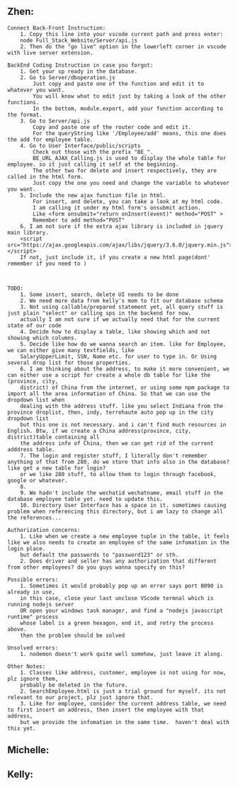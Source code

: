 

## Zhen:
    Connect Back-Front Instruction:
        1. Copy this line into your vscode current path and press enter:
        node Full_Stack_Website/Server/api.js
        2. Then do the "go live" option in the lowerleft corner in vscode with live server extension.
    
    BackEnd Coding Instruction in case you forgot:
        1. Get your sp ready in the database.
        2. Go to Server/dboperation.js
            Just copy and paste one of the function and edit it to whatever you want.
            You will know what to edit just by taking a look of the other functions. 
            In the bottom, module.export, add your function according to the format. 
        3. Go to Server/api.js 
            Copy and paste one of the router code and edit it. 
            For the queryString like '/Employee/add' means, this one does the add for employee table.
        4. Go to User Interface/public/scripts
            Check out those with the prefix "BE_". 
            BE_URL_AJAX_Calling.js is used to display the whole table for employee. so it just calling it self at the beginning.
            The other two for delete and insert respectively, they are called in the html form. 
            Just copy the one you need and change the variable to whatever you want.
        5. Include the new ajax function file in html.
            For insert, and delete, you can take a look at my html code. 
            I am calling it under my html form's onsubmit action. 
            Like <form onsubmit="return onInsert(event)" method="POST" >
            Remember to add method="POST"
        6. I am not sure if the extra ajax library is included in jquery main library.
        <script src="https://ajax.googleapis.com/ajax/libs/jquery/3.6.0/jquery.min.js"></script>
        If not, just include it, if you create a new html page(dont' remember if you need to )
 


    TODO: 
        1. Some insert, search, delete UI needs to be done
        2. We need more data from kelly's mom to fit our database schema
        3. Not using callable/prepared statement yet, all query stuff is just plain "select" or calling sps in the backend for now.
        actually I am not sure if we actually need that for the current state of our code
        4. Decide how to display a table, like showing which and not showing which columns.
        5. Decide like how do we wanna search an item. like for Employee, we can either give many textfields, like
        SalaryUpperLimit, SSN, Name etc. for user to type in. Or Using several drop list for those properties.
        6. I am thinking about the address, to make it more convenient, we can either use a script for create a whole db table for like the (province, city, 
        district) of China from the internet, or using some npm package to import all the area information of China. So that we can use the dropdown list when 
        dealing with the address stuff. like you select Indiana from the province droplist, then, indy, terrehaute auto pop up in the city dropdown list
        but this one is not necessary. and i can't find much resources in English. Btw, if we create a China address(province, city, district)table containing all 
        the address info of China, then we can get rid of the current adddress table. 
        7. The login and register stuff, I literally don't remember anything of that from 280, do we store that info also in the database? like get a new table for login?
        or we like 280 stuff, to allow them to login through facebook, google or whatever.
        8. 
        9. We hadn't include the wechatid wechatname, email stuff in the database employee table yet. need to update this. 
        10. Directory User Interface has a space in it. sometimes causing problem when referencing this directory, but i am lazy to change all the references...

    Authorization concerns:
        1. Like when we create a new employee tuple in the table, it feels like we also needs to create an employee of the same infomation in the login place.
        but default the passwords to "password123" or sth. 
        2. Does driver and seller has any authorization that different from other employees? do you guys wanna specify on this?

    Possible errors:
        1. Sometimes it would probably pop up an error says port 8090 is already in use,
        in this case, close your last unclose VScode termnal which is running nodejs server 
        OR open your windows task manager, and find a "nodejs javascript runtime" process
        whose label is a green hexagon, end it, and retry the process above.
        then the problem should be solved

    Unsolved errors:
        1. nodemon doesn't work quite well somehow, just leave it along.

    Other Notes:
        1. Classes like address, customer, employee is not using for now, plz ignore them,
        probably be deleted in the future.
        2. SearchEmployee.html is just a trial ground for myself. its not relevant to our project, plz just ignore that.
        3. Like for employee, consider the current address table, we need to first insert an address, then insert the employee with that address,
        but we provide the infomation in the same time.  haven't deal with this yet. 

## Michelle:

## Kelly: